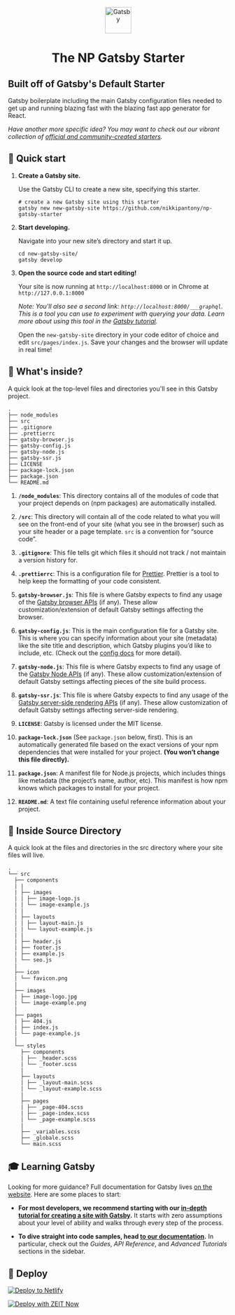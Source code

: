 <p align="center">
  <a href="https://www.gatsbyjs.org">
    <img alt="Gatsby" src="https://www.gatsbyjs.org/monogram.svg" width="60" />
  </a>
</p>
<h1 align="center">
  The NP Gatsby Starter
</h1>
<h2>
  Built off of Gatsby's Default Starter
</h2>

Gatsby boilerplate including the main Gatsby configuration files needed to get up and running blazing fast with the blazing fast app generator for React.

_Have another more specific idea? You may want to check out our vibrant collection of [official and community-created starters](https://www.gatsbyjs.org/docs/gatsby-starters/)._

## 🚀 Quick start

1.  **Create a Gatsby site.**

    Use the Gatsby CLI to create a new site, specifying this starter.

    ```shell
    # create a new Gatsby site using this starter
    gatsby new new-gatsby-site https://github.com/nikkipantony/np-gatsby-starter
    ```

1.  **Start developing.**

    Navigate into your new site’s directory and start it up.

    ```shell
    cd new-gatsby-site/
    gatsby develop
    ```

1.  **Open the source code and start editing!**

    Your site is now running at `http://localhost:8000` or in Chrome at `http://127.0.0.1:8000`

    _Note: You'll also see a second link: _`http://localhost:8000/___graphql`_. This is a tool you can use to experiment with querying your data. Learn more about using this tool in the [Gatsby tutorial](https://www.gatsbyjs.org/tutorial/part-five/#introducing-graphiql)._

    Open the `new-gatsby-site` directory in your code editor of choice and edit `src/pages/index.js`. Save your changes and the browser will update in real time!

## 🧐 What's inside?

A quick look at the top-level files and directories you'll see in this Gatsby project.

    .
    ├── node_modules
    ├── src
    ├── .gitignore
    ├── .prettierrc
    ├── gatsby-browser.js
    ├── gatsby-config.js
    ├── gatsby-node.js
    ├── gatsby-ssr.js
    ├── LICENSE
    ├── package-lock.json
    ├── package.json
    └── README.md

1.  **`/node_modules`**: This directory contains all of the modules of code that your project depends on (npm packages) are automatically installed.

2.  **`/src`**: This directory will contain all of the code related to what you will see on the front-end of your site (what you see in the browser) such as your site header or a page template. `src` is a convention for “source code”.

3.  **`.gitignore`**: This file tells git which files it should not track / not maintain a version history for.

4.  **`.prettierrc`**: This is a configuration file for [Prettier](https://prettier.io/). Prettier is a tool to help keep the formatting of your code consistent.

5.  **`gatsby-browser.js`**: This file is where Gatsby expects to find any usage of the [Gatsby browser APIs](https://www.gatsbyjs.org/docs/browser-apis/) (if any). These allow customization/extension of default Gatsby settings affecting the browser.

6.  **`gatsby-config.js`**: This is the main configuration file for a Gatsby site. This is where you can specify information about your site (metadata) like the site title and description, which Gatsby plugins you’d like to include, etc. (Check out the [config docs](https://www.gatsbyjs.org/docs/gatsby-config/) for more detail).

7.  **`gatsby-node.js`**: This file is where Gatsby expects to find any usage of the [Gatsby Node APIs](https://www.gatsbyjs.org/docs/node-apis/) (if any). These allow customization/extension of default Gatsby settings affecting pieces of the site build process.

8.  **`gatsby-ssr.js`**: This file is where Gatsby expects to find any usage of the [Gatsby server-side rendering APIs](https://www.gatsbyjs.org/docs/ssr-apis/) (if any). These allow customization of default Gatsby settings affecting server-side rendering.

9.  **`LICENSE`**: Gatsby is licensed under the MIT license.

10. **`package-lock.json`** (See `package.json` below, first). This is an automatically generated file based on the exact versions of your npm dependencies that were installed for your project. **(You won’t change this file directly).**

11. **`package.json`**: A manifest file for Node.js projects, which includes things like metadata (the project’s name, author, etc). This manifest is how npm knows which packages to install for your project.

12. **`README.md`**: A text file containing useful reference information about your project.

## 🧐 Inside Source Directory

A quick look at the files and directories in the src directory where your site files will live.

    .
    └── src
      ├── components
      | |
      | ├── images
      | | ├── image-logo.js
      | | └── image-example.js
      | |
      | ├── layouts
      | | ├── layout-main.js
      | | └── layout-example.js
      | |
      | ├── header.js
      | ├── footer.js
      | ├── example.js
      | └── seo.js
      |
      ├── icon
      | └── favicon.png
      |
      ├── images
      | ├── image-logo.jpg
      | └── image-example.png
      |
      ├── pages
      | ├── 404.js
      | ├── index.js
      | └── page-example.js
      |
      └── styles
        ├── components
        | ├── _header.scss
        | └── _footer.scss
        |
        ├── layouts
        | ├── _layout-main.scss
        | └── _layout-example.scss
        |
        ├── pages
        | ├── _page-404.scss
        | ├── _page-index.scss
        | └── _page-example.scss
        |
        ├── _variables.scss
        ├── _globale.scss
        └── main.scss

## 🎓 Learning Gatsby

Looking for more guidance? Full documentation for Gatsby lives [on the website](https://www.gatsbyjs.org/). Here are some places to start:

-   **For most developers, we recommend starting with our [in-depth tutorial for creating a site with Gatsby](https://www.gatsbyjs.org/tutorial/).** It starts with zero assumptions about your level of ability and walks through every step of the process.

-   **To dive straight into code samples, head [to our documentation](https://www.gatsbyjs.org/docs/).** In particular, check out the _Guides_, _API Reference_, and _Advanced Tutorials_ sections in the sidebar.

## 💫 Deploy

[![Deploy to Netlify](https://www.netlify.com/img/deploy/button.svg)](https://app.netlify.com/start/deploy?repository=https://github.com/nikkipantony/np-gatsby-starter)

[![Deploy with ZEIT Now](https://zeit.co/button)](https://zeit.co/import/project?template=https://github.com/nikkipantony/np-gatsby-starter)
